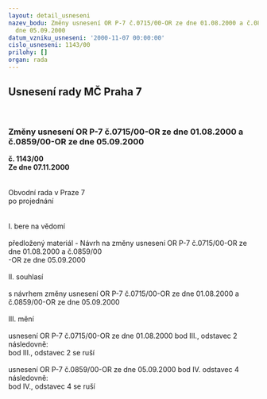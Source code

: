 ```yaml
---
layout: detail_usneseni
nazev_bodu: Změny usnesení OR P-7 č.0715/00-OR ze dne 01.08.2000 a č.0859/00-OR ze
  dne 05.09.2000
datum_vzniku_usneseni: '2000-11-07 00:00:00'
cislo_usneseni: 1143/00
prilohy: []
organ: rada
---
```

<div id="ucUsn_pList" class="usn">
	<span><h2>Usnesení rady MČ Praha 7 </h2>
<br></span><div class="standBody">
<span><h3>Změny usnesení OR P-7 č.0715/00-OR ze dne 01.08.2000 a č.0859/00-OR ze dne 05.09.2000</h3></span><div class="center">
		<strong>č. 1143/00</strong><br>
	</div>
<div class="center">
		<strong>Ze dne 07.11.2000</strong><br><br>
	</div>
<br>Obvodní rada v Praze 7<br>po projednání<br><br><br>I.	bere na vědomí<br><br> předložený materiál - Návrh na změny usnesení OR P-7 č.0715/00-OR ze dne 01.08.2000 a č.0859/00<br>-OR ze dne 05.09.2000<br><br>II.	souhlasí <br><br>s návrhem změny usnesení OR P-7 č.0715/00-OR ze dne 01.08.2000 a č.0859/00-OR ze dne 05.09.2000<br><br>III.	mění<br><br>usnesení OR P-7 č.0715/00-OR ze dne 01.08.2000 bod III., odstavec 2 následovně:<br>bod III., odstavec 2 se ruší <br><br>usnesení OR P-7 č.0859/00-OR ze dne 05.09.2000 bod IV. odstavec 4 následovně:<br>bod IV., odstavec 4 se ruší  <br><br> </div>
</div>